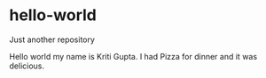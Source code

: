 # hello-world
Just another repository

Hello world my name is Kriti Gupta.
I had Pizza for dinner and it was delicious.
